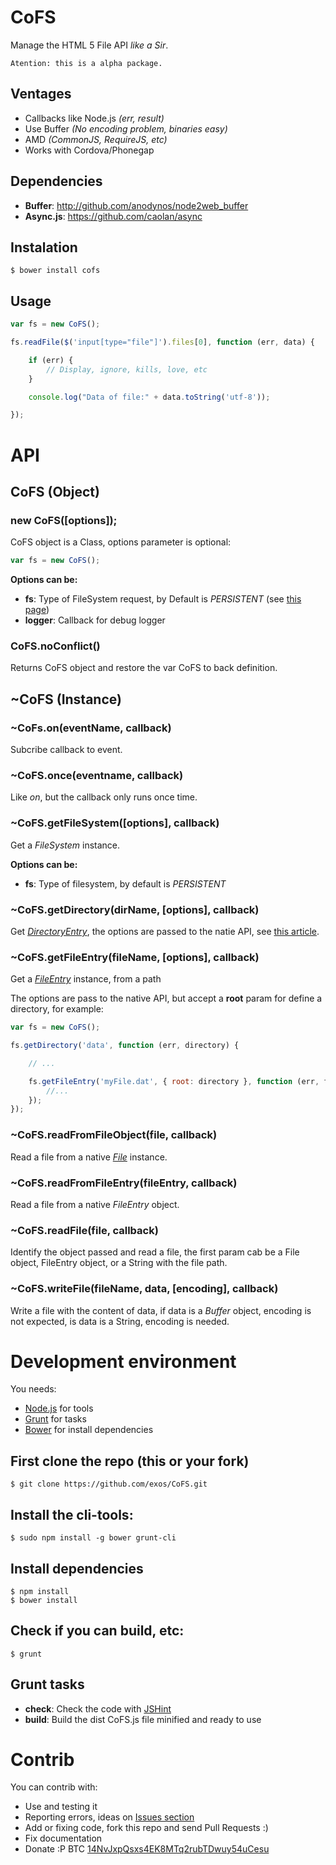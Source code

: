 # CoFS

Manage the HTML 5 File API *like a Sir*.

    Atention: this is a alpha package.

## Ventages

* Callbacks like Node.js *(err, result)*
* Use Buffer *(No encoding problem, binaries easy)*
* AMD *(CommonJS, RequireJS, etc)*
* Works with Cordova/Phonegap

## Dependencies

* **Buffer**: http://github.com/anodynos/node2web_buffer
* **Async.js**: https://github.com/caolan/async

## Instalation

    $ bower install cofs

## Usage

```JavaScript
var fs = new CoFS();

fs.readFile($('input[type="file"]').files[0], function (err, data) {

    if (err) {
        // Display, ignore, kills, love, etc
    }

    console.log("Data of file:" + data.toString('utf-8'));

});

```


# API

## CoFS (Object)

### new CoFS([options]);

CoFS object is a Class, options parameter is optional:

```Javascript
var fs = new CoFS();
```

**Options can be:**

* **fs**: Type of FileSystem request, by Default is *PERSISTENT* (see [this page](https://developer.mozilla.org/en-US/docs/WebGuide/API/File_System/Introduction#The_File_System_API_can_use_different_storage_types)) 
* **logger**: Callback for debug logger

### CoFS.noConflict()

Returns CoFS object and restore the var CoFS to back definition.

## ~CoFS (Instance)

### ~CoFs.on(eventName, callback)

Subcribe callback to event.

### ~CoFS.once(eventname, callback)

Like *on*, but the callback only runs once time.

### ~CoFS.getFileSystem([options], callback)

Get a *FileSystem* instance.

**Options can be:**

* **fs**: Type of filesystem, by default is *PERSISTENT*

### ~CoFS.getDirectory(dirName, [options], callback)

Get *[DirectoryEntry](https://developer.mozilla.org/en-US/docs/Web/API/DirectoryEntry)*, the options are passed to the
natie API, see [this article](https://developer.mozilla.org/en-US/docs/Web/API/DirectoryEntry#getDirectory).

### ~CoFS.getFileEntry(fileName, [options], callback)

Get a *[FileEntry](https://developer.mozilla.org/en-US/docs/Web/API/FileEntry)* instance, from a path

The options are pass to the native API, but accept a **root** param for define a directory, for example:

```JavaScript
var fs = new CoFS();

fs.getDirectory('data', function (err, directory) {

    // ...

    fs.getFileEntry('myFile.dat', { root: directory }, function (err, file) {
        //...
    });
});

```

### ~CoFS.readFromFileObject(file, callback)

Read a file from a native *[File](https://developer.mozilla.org/en-US/docs/Web/API/File)* instance.

### ~CoFS.readFromFileEntry(fileEntry, callback)

Read a file from a native *FileEntry* object.

### ~CoFS.readFile(file, callback)

Identify the object passed and read a file, the first param cab be a File object, FileEntry object, or a String with the file path.

### ~CoFS.writeFile(fileName, data, [encoding], callback)

Write a file with the content of data, if data is a *Buffer* object, encoding is not expected, is data is a String, encoding is needed.

# Development environment

You needs:

* [Node.js](http://nodejs.org/) for tools
* [Grunt](http://gruntjs.com/) for tasks
* [Bower](http://bower.io/) for install dependencies

## First clone the repo (this or your fork)

    $ git clone https://github.com/exos/CoFS.git

## Install the cli-tools:

    $ sudo npm install -g bower grunt-cli 

## Install dependencies

    $ npm install
    $ bower install

## Check if you can build, etc:

    $ grunt

## Grunt tasks

* **check**: Check the code with [JSHint](http://jshint.com/)
* **build**: Build the dist CoFS.js file minified and ready to use 

# Contrib

You can contrib with:

* Use and testing it
* Reporting errors, ideas on [Issues section](https://github.com/exos/cofs/issues)
* Add or fixing code, fork this repo and send Pull Requests :)
* Fix documentation
* Donate :P BTC [14NvJxpQsxs4EK8MTq2rubTDwuy54uCesu](bitcoin:14NvJxpQsxs4EK8MTq2rubTDwuy54uCesu?label=CoFS%20dontaions&message=Donations%20for%20CoFS%20library.%20By%20Exos%20%3Coscar%40gentisoft.com%3E)

